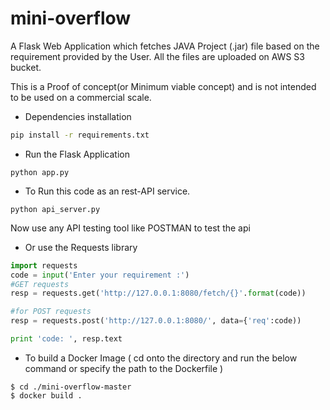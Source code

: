 # mini-overflow
A Flask Web Application which fetches JAVA Project (.jar) file based on the requirement provided by the User. All the files are uploaded on AWS S3 bucket.

This is a Proof of concept(or Minimum viable concept) and is not intended to be used on a commercial scale.


- Dependencies installation

```bash
pip install -r requirements.txt
```

- Run the Flask Application

```
python app.py
```

- To Run this code as an rest-API service. 

```
python api_server.py
```

Now use any API testing tool like POSTMAN to test the api 

- Or use the Requests library 
```python
import requests
code = input('Enter your requirement :')
#GET requests
resp = requests.get('http://127.0.0.1:8080/fetch/{}'.format(code))

#for POST requests
resp = requests.post('http://127.0.0.1:8080/', data={'req':code))

print 'code: ', resp.text 
```


- To build a Docker Image ( cd onto the directory and run the below command or specify the path to the Dockerfile )
```
$ cd ./mini-overflow-master
$ docker build .
```
